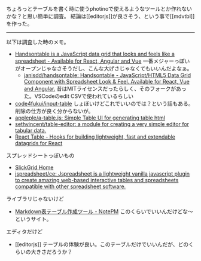 ちょろっとテーブルを書く時に使うphotinoで使えるようなツールとか作れないかな？と思い簡単に調査。
結論は[[editorjs]]が良さそう、という事で[[mdvtbl]]を作った。

----

以下は調査した時のメモ。

- [Handsontable is a JavaScript data grid that looks and feels like a spreadsheet - Available for React, Angular and Vue](https://handsontable.com/) 一番メジャーっぽいがオープンじゃなさそうだし、こんな大げさじゃなくてもいいんだよなぁ。
  - [janisdd/handsontable: Handsontable - JavaScript/HTML5 Data Grid Component with Spreadsheet Look & Feel. Available for React, Vue and Angular.](https://github.com/janisdd/handsontable) 昔はMITライセンスだったらしく、そのフォークがあった。VSCodeのedit CSVで使われているらしい
- [code4fukui/input-table](https://github.com/code4fukui/input-table) しょぼいけどこれでいいのでは？という話もある。削除の仕方が良く分からないが。
- [appleple/a-table.js: Simple Table UI for generating table html](https://github.com/appleple/a-table.js)
- [sethvincent/table-editor: a module for creating a very simple editor for tabular data.](https://github.com/sethvincent/table-editor)
- [React Table - Hooks for building lightweight, fast and extendable datagrids for React](https://react-table.tanstack.com/)

スプレッドシートっぽいもの

- [SlickGrid Home](https://slickgrid.net/)
- [jspreadsheet/ce: Jspreadsheet is a lightweight vanilla javascript plugin to create amazing web-based interactive tables and spreadsheets compatible with other spreadsheet software.](https://github.com/jspreadsheet/ce)

ライブラリじゃないけど

- [Markdown表テーブル作成ツール - NotePM](https://notepm.jp/markdown-table-tool) このくらいでいいんだけどな〜というサイト。

エディタだけど

- [[editorjs]] テーブルの体験が良い。このテーブルだけでいいんだが、どのくらいの大きさだろうか？